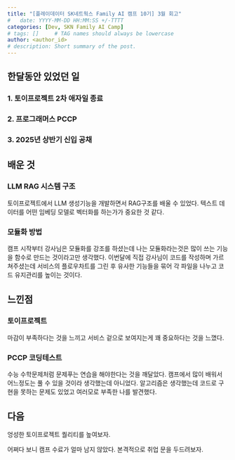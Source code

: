 ```yaml
---
title: "[플레이데이터 SK네트웍스 Family AI 캠프 10기] 3월 회고"
#   date: YYYY-MM-DD HH:MM:SS +/-TTTT
categories: [Dev, SKN Family AI Camp]
# tags: []     # TAG names should always be lowercase
author: <author_id>
# description: Short summary of the post.
---
```


## 한달동안 있었던 일
### 1. 토이프로젝트 2차 애자일 종료
### 2. 프로그래머스 PCCP
### 3. 2025년 상반기 신입 공채


## 배운 것
### LLM RAG 시스템 구조
토이프로젝트에서 LLM 생성기능을 개발하면서 RAG구조를 배울 수 있었다. 텍스트 데이터를 어떤 임베딩 모델로 벡터화를 하는가가 중요한 것 같다. 

### 모듈화 방법
캠프 시작부터 강사님은 모듈화를 강조를 하셨는데 나는 모듈화라는것은 많이 쓰는 기능을 함수로 만드는 것이라고만 생각했다. 이번달에 직접 강사님이 코드를 작성하며 가르쳐주셨는데 서비스의 플로우차트를 그린 후 유사한 기능들을 묶어 각 파일을 나누고 코드 유지관리를 높이는 것이다. 


## 느낀점
### 토이프로젝트
마감이 부족하다는 것을 느끼고 서비스 겉으로 보여지는게 꽤 중요하다는 것을 느꼈다.

### PCCP 코딩테스트
수능 수학문제처럼 문제푸는 연습을 해야한다는 것을 깨달았다. 캠프에서 많이 배워서 어느정도는 풀 수 있을 것이라 생각했는데 아니었다. 알고리즘은 생각했는데 코드로 구현을 못하는 문제도 있었고 여러모로 부족한 나를 발견했다.

## 다음
엉성한 토이프로젝트 퀄리티를 높여보자.

어쩌다 보니 캠프 수료가 얼마 남지 않았다. 본격적으로 취업 문을 두드려보자.

